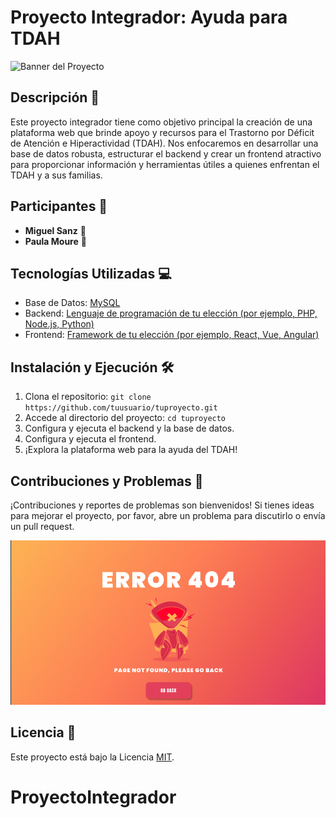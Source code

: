 # Proyecto Integrador: Ayuda para TDAH

![Banner del Proyecto](https://res.cloudinary.com/practicaldev/image/fetch/s--7-s6BXGM--/c_imagga_scale,f_auto,fl_progressive,h_420,q_auto,w_1000/https://dev-to-uploads.s3.amazonaws.com/i/th2i72qu0rnt6hr9zn43.jpg)

## Descripción 🚀

Este proyecto integrador tiene como objetivo principal la creación de una plataforma web que brinde apoyo y recursos para el Trastorno por Déficit de Atención e Hiperactividad (TDAH). Nos enfocaremos en desarrollar una base de datos robusta, estructurar el backend y crear un frontend atractivo para proporcionar información y herramientas útiles a quienes enfrentan el TDAH y a sus familias.

## Participantes 👥

- **Miguel Sanz** 🧠
- **Paula Moure** 🌟


## Tecnologías Utilizadas 💻

- Base de Datos: [MySQL](https://www.mysql.com/)
- Backend: [Lenguaje de programación de tu elección (por ejemplo, PHP, Node.js, Python)](https://www.tiobe.com/tiobe-index/)
- Frontend: [Framework de tu elección (por ejemplo, React, Vue, Angular)](https://www.npmtrends.com/angular-vs-react-vs-vue)

## Instalación y Ejecución 🛠️

1. Clona el repositorio: `git clone https://github.com/tuusuario/tuproyecto.git`
2. Accede al directorio del proyecto: `cd tuproyecto`
3. Configura y ejecuta el backend y la base de datos.
4. Configura y ejecuta el frontend.
5. ¡Explora la plataforma web para la ayuda del TDAH!

## Contribuciones y Problemas 🤝

¡Contribuciones y reportes de problemas son bienvenidos! Si tienes ideas para mejorar el proyecto, por favor, abre un problema para discutirlo o envía un pull request.

![Imagen de Error](pics.img/error.png)

## Licencia 📄

Este proyecto está bajo la Licencia [MIT](LICENSE).

# ProyectoIntegrador
